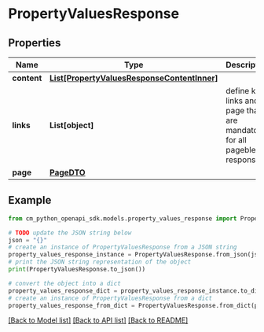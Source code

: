 # PropertyValuesResponse


## Properties

Name | Type | Description | Notes
------------ | ------------- | ------------- | -------------
**content** | [**List[PropertyValuesResponseContentInner]**](PropertyValuesResponseContentInner.md) |  | 
**links** | **List[object]** | define keys links and page that are mandatory for all pageble responses | 
**page** | [**PageDTO**](PageDTO.md) |  | 

## Example

```python
from cm_python_openapi_sdk.models.property_values_response import PropertyValuesResponse

# TODO update the JSON string below
json = "{}"
# create an instance of PropertyValuesResponse from a JSON string
property_values_response_instance = PropertyValuesResponse.from_json(json)
# print the JSON string representation of the object
print(PropertyValuesResponse.to_json())

# convert the object into a dict
property_values_response_dict = property_values_response_instance.to_dict()
# create an instance of PropertyValuesResponse from a dict
property_values_response_from_dict = PropertyValuesResponse.from_dict(property_values_response_dict)
```
[[Back to Model list]](../README.md#documentation-for-models) [[Back to API list]](../README.md#documentation-for-api-endpoints) [[Back to README]](../README.md)


